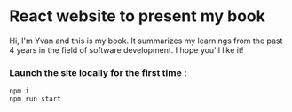 # React website to present my book

Hi, I'm Yvan and this is my book. It summarizes my learnings from the past 4 years in the field of software development. I hope you'll like it!

### Launch the site locally for the first time :

```
npm i
npm run start
```